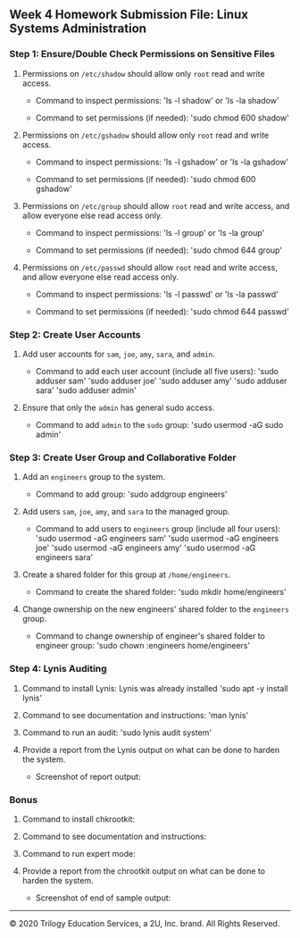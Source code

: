 ## Week 4 Homework Submission File: Linux Systems Administration

### Step 1: Ensure/Double Check Permissions on Sensitive Files

1. Permissions on `/etc/shadow` should allow only `root` read and write access.

    - Command to inspect permissions: 
    'ls -l shadow' or 'ls -la shadow'

    - Command to set permissions (if needed): 
    'sudo chmod 600 shadow'  

2. Permissions on `/etc/gshadow` should allow only `root` read and write access.

    - Command to inspect permissions: 
    'ls -l gshadow' or 'ls -la gshadow' 

    - Command to set permissions (if needed): 
    'sudo chmod 600 gshadow'

3. Permissions on `/etc/group` should allow `root` read and write access, and allow everyone else read access only.

    - Command to inspect permissions: 
    'ls -l group' or 'ls -la group'

    - Command to set permissions (if needed): 
    'sudo chmod 644 group'

4. Permissions on `/etc/passwd` should allow `root` read and write access, and allow everyone else read access only.

    - Command to inspect permissions: 
    'ls -l passwd' or 'ls -la passwd'

    - Command to set permissions (if needed): 
    'sudo chmod 644 passwd' 

### Step 2: Create User Accounts

1. Add user accounts for `sam`, `joe`, `amy`, `sara`, and `admin`.

    - Command to add each user account (include all five users): 
    'sudo adduser sam'
    'sudo adduser joe'
    'sudo adduser amy'
    'sudo adduser sara'
    'sudo adduser admin' 

2. Ensure that only the `admin` has general sudo access.

    - Command to add `admin` to the `sudo` group: 
    'sudo usermod -aG sudo admin'

### Step 3: Create User Group and Collaborative Folder

1. Add an `engineers` group to the system.

    - Command to add group: 
    'sudo addgroup engineers'

2. Add users `sam`, `joe`, `amy`, and `sara` to the managed group.

    - Command to add users to `engineers` group (include all four users): 
    'sudo usermod -aG engineers sam'
    'sudo usermod -aG engineers joe'
    'sudo usermod -aG engineers amy'
    'sudo usermod -aG engineers sara'

3. Create a shared folder for this group at `/home/engineers`.

    - Command to create the shared folder: 
    'sudo mkdir home/engineers'

4. Change ownership on the new engineers' shared folder to the `engineers` group.

    - Command to change ownership of engineer's shared folder to engineer group: 
    'sudo chown :engineers home/engineers'

### Step 4: Lynis Auditing

1. Command to install Lynis: 
Lynis was already installed 
'sudo apt -y install lynis' 

2. Command to see documentation and instructions: 
'man lynis'

3. Command to run an audit: 
'sudo lynis audit system'

4. Provide a report from the Lynis output on what can be done to harden the system.

    - Screenshot of report output:
    

### Bonus
1. Command to install chkrootkit:

2. Command to see documentation and instructions:

3. Command to run expert mode:

4. Provide a report from the chrootkit output on what can be done to harden the system.
    - Screenshot of end of sample output:

---
© 2020 Trilogy Education Services, a 2U, Inc. brand. All Rights Reserved.
